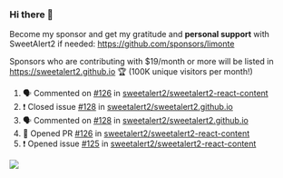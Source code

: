 ### Hi there 👋

Become my sponsor and get my gratitude and **personal support** with SweetAlert2 if needed: https://github.com/sponsors/limonte

Sponsors who are contributing with $19/month or more will be listed in https://sweetalert2.github.io 🏆 (100K unique visitors per month!)

<!--START_SECTION:activity-->
1. 🗣 Commented on [#126](https://github.com//sweetalert2/sweetalert2-react-content/issues/126) in [sweetalert2/sweetalert2-react-content](https://github.com//sweetalert2/sweetalert2-react-content)
2. ❗️ Closed issue [#128](https://github.com//sweetalert2/sweetalert2.github.io/issues/128) in [sweetalert2/sweetalert2.github.io](https://github.com//sweetalert2/sweetalert2.github.io)
3. 🗣 Commented on [#128](https://github.com//sweetalert2/sweetalert2.github.io/issues/128) in [sweetalert2/sweetalert2.github.io](https://github.com//sweetalert2/sweetalert2.github.io)
4. 💪 Opened PR [#126](https://github.com//sweetalert2/sweetalert2-react-content/pull/126) in [sweetalert2/sweetalert2-react-content](https://github.com//sweetalert2/sweetalert2-react-content)
5. ❗️ Opened issue [#125](https://github.com//sweetalert2/sweetalert2-react-content/issues/125) in [sweetalert2/sweetalert2-react-content](https://github.com//sweetalert2/sweetalert2-react-content)
<!--END_SECTION:activity-->

![](https://github-readme-stats.vercel.app/api?username=limonte&theme=vue&show_icons=true)
